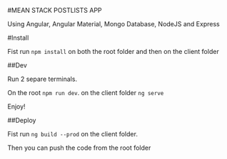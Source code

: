 #MEAN STACK POSTLISTS APP

Using Angular, Angular Material, Mongo Database, NodeJS and Express

#Install

Fist run `npm install` on both the root folder and then on the client folder

##Dev

Run 2 separe terminals.

On the root `npm run dev`. on the client folder `ng serve`

Enjoy!

##Deploy

Fist run `ng build --prod` on the client folder.

Then you can push the code from the root folder

